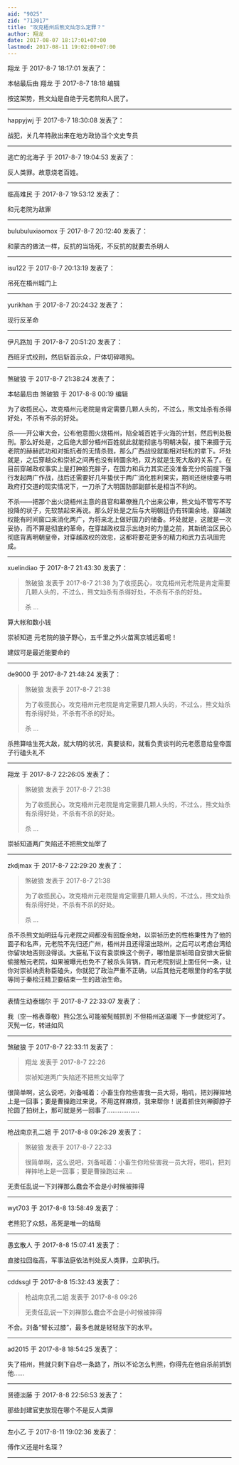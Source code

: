 ```yaml
---
aid: "9025"
zid: "713017"
title: "攻克梧州后熊文灿怎么定罪？"
author: 翔龙
date: 2017-08-07 18:17:01+07:00
lastmod: 2017-08-11 19:02:00+07:00
---
```


翔龙 于 2017-8-7 18:17:01 发表了：

本帖最后由 翔龙 于 2017-8-7 18:18 编辑

按这架势，熊文灿是自绝于元老院和人民了。

---

happyjwj 于 2017-8-7 18:30:08 发表了：

战犯，关几年特赦出来在地方政协当个文史专员

---

逃亡的北海子 于 2017-8-7 19:04:53 发表了：

反人类罪。故意烧老百姓。

---

临高难民 于 2017-8-7 19:53:12 发表了：

和元老院为敌罪

---

bulubuluxiaomox 于 2017-8-7 20:12:40 发表了：

和蒙古的做法一样，反抗的当场死，不反抗的就要去杀明人

---

isu122 于 2017-8-7 20:13:19 发表了：

吊死在梧州城门上

---

yurikhan 于 2017-8-7 20:24:32 发表了：

现行反革命

---

伊凡路加 于 2017-8-7 20:51:20 发表了：

西班牙式绞刑，然后斩首示众，尸体切碎喂狗。

---

煞破狼 于 2017-8-7 21:38:24 发表了：

本帖最后由 煞破狼 于 2017-8-8 00:19 编辑

为了收揽民心，攻克梧州元老院是肯定需要几颗人头的，不过么，熊文灿杀有杀得好处，不杀有不杀的好处。

杀——开公审大会，公布他意图火烧梧州，陷全城百姓于火海的计划，然后判处极刑。那么好处是，之后绝大部分梧州百姓就此就能彻底与明朝决裂，接下来摄于元老院的赫赫武功和对抵抗者的无情杀戮，那么广西战役就能相对轻松的拿下。坏处就是，之后穿越众和崇祯之间再也没有转圜余地，双方就是生死大敌的关系了。在目前穿越政权事实上是打肿脸充胖子，在国力和兵力其实还没准备充分的前提下强行发起两广作战，战后还需要好几年蛰伏于两广消化胜利果实，期间还继续要与明政府打交道的现实情况下，一刀杀了大明国防部副部长是相当不利的。

不杀——把那个出火烧梧州主意的县官和幕僚推几个出来公审，熊文灿不管写不写投降的状子，先软禁起来再说。那么好处是之后与大明朝廷仍有转圜余地，穿越政权能有时间窗口来消化两广，为将来北上做好国力的储备。坏处就是，这就是一次妥协，而不算是彻底的革命，在穿越政权显示出绝对的力量之前，其新统治区民心彻底背离明朝皇帝，对穿越政权的效忠，这都将要花更多的精力和武力去巩固完成。

---

xuelindiao 于 2017-8-7 21:43:30 发表了：

> 煞破狼 发表于 2017-8-7 21:38 为了收揽民心，攻克梧州元老院是肯定需要几颗人头的，不过么，熊文灿杀有杀得好处，不杀有不杀的好处。
>
> 杀 ...

算大帐和数小钱

崇祯知道 元老院的狼子野心，五千里之外火苗离京城远着呢！

建奴可是最近能要命的

---

de9000 于 2017-8-7 21:48:24 发表了：

> 煞破狼 发表于 2017-8-7 21:38
>
> 为了收揽民心，攻克梧州元老院是肯定需要几颗人头的，不过么，熊文灿杀有杀得好处，不杀有不杀的好处。
>
> 杀 ...

杀熊算啥生死大敌，就大明的状况，真要谈和，就看负责谈判的元老愿意给皇帝面子行磕头礼不

---

翔龙 于 2017-8-7 22:26:05 发表了：

> 煞破狼 发表于 2017-8-7 21:38
>
> 为了收揽民心，攻克梧州元老院是肯定需要几颗人头的，不过么，熊文灿杀有杀得好处，不杀有不杀的好处。
>
> 杀 ...

崇祯知道两广失陷还不把熊文灿宰了

---

zkdjmax 于 2017-8-7 22:29:20 发表了：

> 煞破狼 发表于 2017-8-7 21:38
>
> 为了收揽民心，攻克梧州元老院是肯定需要几颗人头的，不过么，熊文灿杀有杀得好处，不杀有不杀的好处。
>
> 杀 ...

杀不杀熊文灿明廷与元老院之间都没有回旋余地，以崇祯历史的性格秉性为了他的面子和名声，元老院不先归还广州，梧州并且还得滚出琼州，之后可以考虑台湾给你留块地否则没得谈。大臣私下议有袁崇焕这个例子，哪怕是崇祯暗自安排大臣偷偷接触元老院，如果被曝光也免不了被杀头背锅，而元老院别说上面任何一条，让你对崇祯纳贡称臣磕头，你就犯了政治严重不正确，以后其他元老眼里你的名字就等同于秦桧汪精卫要结束一生的政治生命。

---

表情生动泰瑞尔 于 2017-8-7 22:33:07 发表了：

我（空一格表尊敬）熊公怎么可能被髡贼抓到 不但梧州送温暖 下一步就挖河了。灭髡一亿，转进如风

---

煞破狼 于 2017-8-7 22:33:11 发表了：

> 翔龙 发表于 2017-8-7 22:26
>
> 崇祯知道两广失陷还不把熊文灿宰了

很简单啊，这么说吧，刘备喊着：小畜生你险些害我一员大将，啪叽，把刘禅摔地上是一回事；要是曹操跑过来说，不用这样麻烦，我来帮你！说着抓住刘禅脚脖子抡圆了拍树上，那可就是另一回事了………………

---

枪战南京孔二姐 于 2017-8-8 09:26:29 发表了：

> 煞破狼 发表于 2017-8-7 22:33
>
> 很简单啊，这么说吧，刘备喊着：小畜生你险些害我一员大将，啪叽，把刘禅摔地上是一回事；要是曹操跑过来 ...

无责任乱说一下刘禅那么蠢会不会是小时候被摔得

---

wyt703 于 2017-8-8 13:58:49 发表了：

老熊犯了众怒，吊死是唯一的结局

---

愚玄散人 于 2017-8-8 15:07:41 发表了：

直接拉回临高，军事法庭依法判处反人类罪，立即执行。

---

cddssgl 于 2017-8-8 15:32:43 发表了：

> 枪战南京孔二姐 发表于 2017-8-8 09:26
>
> 无责任乱说一下刘禅那么蠢会不会是小时候被摔得

不会。刘备“臂长过膝”，最多也就是轻轻放下的水平。

---

ad2015 于 2017-8-8 18:54:25 发表了：

失了梧州，熊就只剩下自尽一条路了，所以不论怎么判熊，你得先在他自杀前抓到他……

---

贤德淡藤 于 2017-8-8 22:56:53 发表了：

那些封建官吏放现在哪个不是反人类罪

---

左小乙 于 2017-8-11 19:02:36 发表了：

傅作义还是叶名琛？

---
